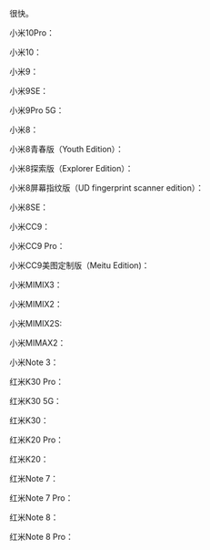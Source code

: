 很快。

小米10Pro：


小米10：


小米9：


小米9SE：


小米9Pro 5G：


小米8：


小米8青春版（Youth Edition）：


小米8探索版（Explorer Edition）：


小米8屏幕指纹版（UD fingerprint scanner edition）：


小米8SE：


小米CC9：


小米CC9 Pro：


小米CC9美图定制版（Meitu Edition)：


小米MIMIX3：


小米MIMIX2：


小米MIMIX2S:


小米MIMAX2：


小米Note 3：


红米K30 Pro：


红米K30 5G：


红米K30：


红米K20 Pro：


红米K20：


红米Note 7：


红米Note 7 Pro：


红米Note 8：


红米Note 8 Pro：











